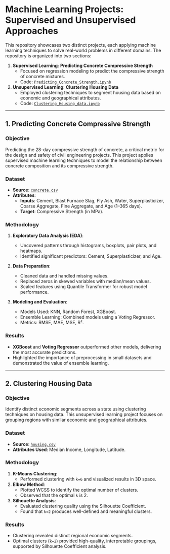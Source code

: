 # **Machine Learning Projects: Supervised and Unsupervised Approaches**

This repository showcases two distinct projects, each applying machine learning techniques to solve real-world problems in different domains. The repository is organized into two sections:

1. **Supervised Learning**: **Predicting Concrete Compressive Strength**
   - Focused on regression modeling to predict the compressive strength of concrete mixtures.
   - Code: [`Predicting_Concrete_Strength.ipynb`](./Predicting_Concrete_Strength.ipynb)
2. **Unsupervised Learning**: **Clustering Housing Data**
   - Employed clustering techniques to segment housing data based on economic and geographical attributes.
   - Code: [`Clustering_Housing_data.ipynb`](./Clustering_Housing_data.ipynb)

---

## **1. Predicting Concrete Compressive Strength**

### **Objective**
Predicting the 28-day compressive strength of concrete, a critical metric for the design and safety of civil engineering projects. This project applies supervised machine learning techniques to model the relationship between concrete composition and its compressive strength.

### **Dataset**
- **Source**: [`concrete.csv`](./concrete.csv)
- **Attributes**:
  - **Inputs**: Cement, Blast Furnace Slag, Fly Ash, Water, Superplasticizer, Coarse Aggregate, Fine Aggregate, and Age (1–365 days).
  - **Target**: Compressive Strength (in MPa).

### **Methodology**
1. **Exploratory Data Analysis (EDA)**:
   - Uncovered patterns through histograms, boxplots, pair plots, and heatmaps.
   - Identified significant predictors: Cement, Superplasticizer, and Age.

2. **Data Preparation**:
   - Cleaned data and handled missing values.
   - Replaced zeros in skewed variables with median/mean values.
   - Scaled features using Quantile Transformer for robust model performance.

3. **Modeling and Evaluation**:
   - Models Used: KNN, Random Forest, XGBoost.
   - Ensemble Learning: Combined models using a Voting Regressor.
   - Metrics: RMSE, MAE, MSE, R².

### **Results**
- **XGBoost** and **Voting Regressor** outperformed other models, delivering the most accurate predictions.
- Highlighted the importance of preprocessing in small datasets and demonstrated the value of ensemble learning.

---

## **2. Clustering Housing Data**

### **Objective**
Identify distinct economic segments across a state using clustering techniques on housing data. This unsupervised learning project focuses on grouping regions with similar economic and geographical attributes.

### **Dataset**
- **Source**: [`housing.csv`](./housing.csv)
- **Attributes Used**: Median Income, Longitude, Latitude.

### **Methodology**
1. **K-Means Clustering**:
   - Performed clustering with `k=6` and visualized results in 3D space.
2. **Elbow Method**:
   - Plotted WCSS to identify the optimal number of clusters.
   - Observed that the optimal `k` is 2.
3. **Silhouette Analysis**:
   - Evaluated clustering quality using the Silhouette Coefficient.
   - Found that `k=2` produces well-defined and meaningful clusters.

### **Results**
- Clustering revealed distinct regional economic segments.
- Optimal clusters (`k=2`) provided high-quality, interpretable groupings, supported by Silhouette Coefficient analysis.



